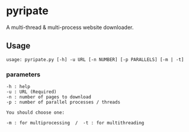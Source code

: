 # pyripate

A multi-thread & multi-process website downloader. 

## Usage
```
usage: pyripate.py [-h] -u URL [-n NUMBER] [-p PARALLELS] [-m | -t]
```
### parameters
```
-h : help
-u : URL (Required)
-n : number of pages to download
-p : number of parallel processes / threads

You should choose one:

-m : for multiprocessing  /  -t : for multithreading

```